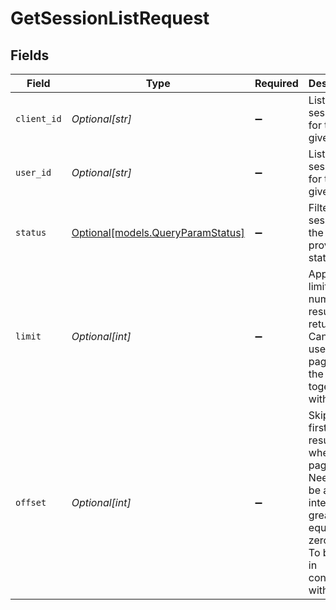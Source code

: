 # GetSessionListRequest


## Fields

| Field                                                                                                                                     | Type                                                                                                                                      | Required                                                                                                                                  | Description                                                                                                                               | Example                                                                                                                                   |
| ----------------------------------------------------------------------------------------------------------------------------------------- | ----------------------------------------------------------------------------------------------------------------------------------------- | ----------------------------------------------------------------------------------------------------------------------------------------- | ----------------------------------------------------------------------------------------------------------------------------------------- | ----------------------------------------------------------------------------------------------------------------------------------------- |
| `client_id`                                                                                                                               | *Optional[str]*                                                                                                                           | :heavy_minus_sign:                                                                                                                        | List sessions for the given client                                                                                                        | client_123                                                                                                                                |
| `user_id`                                                                                                                                 | *Optional[str]*                                                                                                                           | :heavy_minus_sign:                                                                                                                        | List sessions for the given user                                                                                                          | user_456                                                                                                                                  |
| `status`                                                                                                                                  | [Optional[models.QueryParamStatus]](../models/queryparamstatus.md)                                                                        | :heavy_minus_sign:                                                                                                                        | Filter sessions by the provided status                                                                                                    | active                                                                                                                                    |
| `limit`                                                                                                                                   | *Optional[int]*                                                                                                                           | :heavy_minus_sign:                                                                                                                        | Applies a limit to the number of results returned.<br/>Can be used for paginating the results together with `offset`.                     | 20                                                                                                                                        |
| `offset`                                                                                                                                  | *Optional[int]*                                                                                                                           | :heavy_minus_sign:                                                                                                                        | Skip the first `offset` results when paginating.<br/>Needs to be an integer greater or equal to zero.<br/>To be used in conjunction with `limit`. | 10                                                                                                                                        |